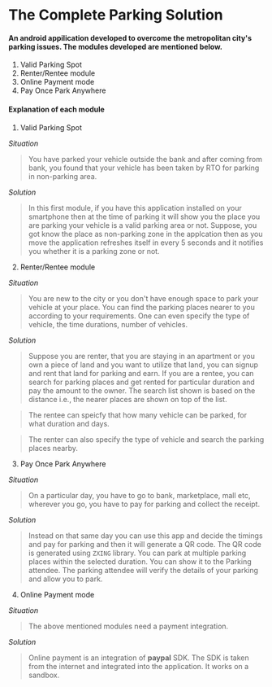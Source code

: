 # The Complete Parking Solution

#### **An android appilication developed to overcome the metropolitan city's parking issues. The modules developed are mentioned below.**

1. Valid Parking Spot
2. Renter/Rentee module
3. Online Payment mode
4. Pay Once Park Anywhere

#### **Explanation of each module**

1. Valid Parking Spot

*Situation*

>You have parked your vehicle outside the bank and after coming from bank, you found that your vehicle has been taken by RTO for parking in non-parking area.

*Solution*

>In this first module, if you have this application installed on your smartphone then at the time of parking it will show you the place you are parking your vehicle is a valid parking area or not. Suppose, you got know the place as non-parking zone in the applcation then as you move the application refreshes itself in every 5 seconds and it notifies you whether it is a parking zone or not.

2. Renter/Rentee module

*Situation*

>You are new to the city or you don't have enough space to park your vehicle at your place. You can find the parking places nearer to you according to your requirements. One can even specify the type of vehicle, the time durations, number of vehicles.

*Solution*

>Suppose you are renter, that you are staying in an apartment or you own a piece of land and you want to utilize that land, you can signup and rent that land for parking and earn. If you are a rentee, you can search for parking places and get rented for particular duration and pay the amount to the owner. The search list shown is based on the distance i.e., the nearer places are shown on top of the list.

>The rentee can speicfy that how many vehicle can be parked, for what duration and days.

>The renter can also specify the type of vehicle and search the parking places nearby.

3. Pay Once Park Anywhere

*Situation*

>On a particular day, you have to go to bank, marketplace, mall etc, wherever you go, you have to pay for parking and collect the receipt.

*Solution*

>Instead on that same day you can use this app and decide the timings and pay for parking and then it will generate a QR code. The QR code is generated using `ZXING` library. You can park at multiple parking places within the selected duration. You can show it to the Parking attendee. The parking attendee will verify the details of your parking and allow you to park. 

4. Online Payment mode

*Situation*

>The above mentioned modules need a payment integration.

*Solution*

>Online payment is an integration of **paypal** SDK. The SDK is taken from the internet and integrated into the application. It works on a sandbox.


